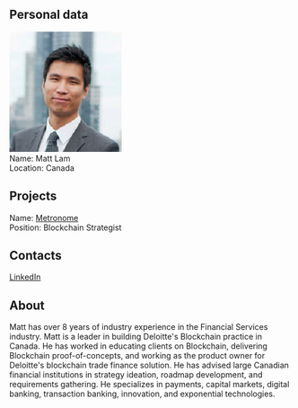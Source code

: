 ## Personal data
![matt lam photo](photo/matt_lam.png)  
Name:   Matt Lam  
Location: Canada  
## Projects 
Name: [Metronome](../projects/metronome.md)  
Position: Blockchain Strategist   
## Contacts     
[LinkedIn](https://www.linkedin.com/in/mattjlam/)    
## About
Matt has over 8 years of industry experience in the Financial Services industry.
Matt is a leader in building Deloitte's Blockchain practice in Canada. He has worked in educating clients on Blockchain, delivering Blockchain proof-of-concepts, and working as the product owner for Deloitte's blockchain trade finance solution.
He has advised large Canadian financial institutions in strategy ideation, roadmap development, and requirements gathering. He specializes in payments, capital markets, digital banking, transaction banking, innovation, and exponential technologies.

